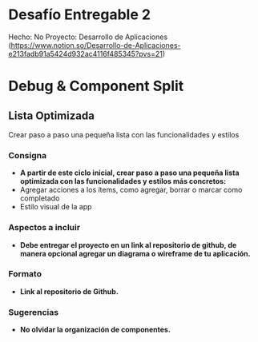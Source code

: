 # Desafío Entregable 2

Hecho: No
Proyecto: Desarrollo de Aplicaciones (https://www.notion.so/Desarrollo-de-Aplicaciones-e213fadb91a5424d932ac4116f485345?pvs=21)

# ****Debug & Component Split****

## ****Lista Optimizada****

Crear paso a paso una pequeña lista con las funcionalidades y estilos

### **Consigna**

- **A partir de este ciclo inicial, crear paso a paso una pequeña lista optimizada con las funcionalidades y estilos más concretos:**
- Agregar acciones a los ítems, como agregar, borrar o marcar como completado
- Estilo visual de la app

### **Aspectos a incluir**

- **Debe entregar el proyecto en un link al repositorio de github, de manera opcional agregar un diagrama o wireframe de tu aplicación.**

### **Formato**

- **Link al repositorio de Github.**

### **Sugerencias**

- **No olvidar la organización de componentes.**